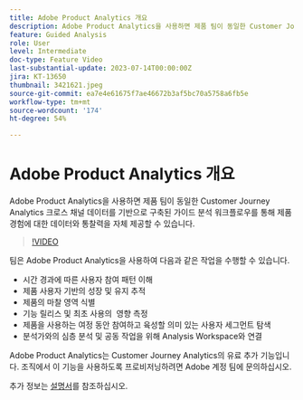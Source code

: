 ```yaml
---
title: Adobe Product Analytics 개요
description: Adobe Product Analytics을 사용하면 제품 팀이 동일한 Customer Journey Analytics 크로스 채널 데이터를 기반으로 구축된 가이드 분석 워크플로우를 통해 제품 경험에 대한 데이터와 통찰력을 자체 제공할 수 있습니다.
feature: Guided Analysis
role: User
level: Intermediate
doc-type: Feature Video
last-substantial-update: 2023-07-14T00:00:00Z
jira: KT-13650
thumbnail: 3421621.jpeg
source-git-commit: ea7e4e61675f7ae46672b3af5bc70a5758a6fb5e
workflow-type: tm+mt
source-wordcount: '174'
ht-degree: 54%

---
```



# Adobe Product Analytics 개요

Adobe Product Analytics을 사용하면 제품 팀이 동일한 Customer Journey Analytics 크로스 채널 데이터를 기반으로 구축된 가이드 분석 워크플로우를 통해 제품 경험에 대한 데이터와 통찰력을 자체 제공할 수 있습니다.

>[!VIDEO](https://video.tv.adobe.com/v/3421621/?learn=on)

팀은 Adobe Product Analytics을 사용하여 다음과 같은 작업을 수행할 수 있습니다.

* 시간 경과에 따른 사용자 참여 패턴 이해
* 제품 사용자 기반의 성장 및 유지 추적
* 제품의 마찰 영역 식별
* 기능 릴리스 및 최초 사용의 &#x200B; 영향 측정
* 제품을 사용하는 여정 동안 참여하고 육성할 의미 있는 사용자 세그먼트 탐색
* 분석가와의 심층 분석 및 공동 작업을 위해 Analysis Workspace와 연결

Adobe Product Analytics는 Customer Journey Analytics의 유료 추가 기능입니다. 조직에서 이 기능을 사용하도록 프로비저닝하려면 Adobe 계정 팀에 문의하십시오.

추가 정보는 [설명서](https://experienceleague.adobe.com/docs/analytics-platform/using/guided-analysis/overview.html)를 참조하십시오.
